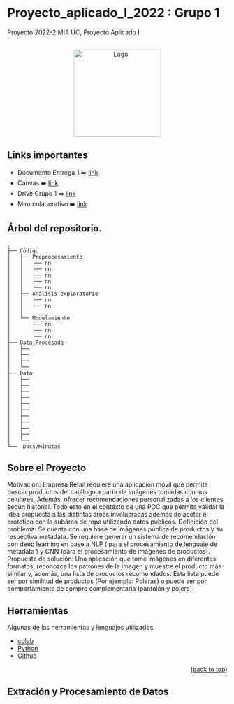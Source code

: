 # Proyecto_aplicado_I_2022 : Grupo 1


Proyecto 2022-2 MIA UC, Proyecto Aplicado I

<!-- PROJECT LOGO -->

<br />
<div align="center">
<a href="https://github.com/grojasc/image">
    <img src="H&M-Logo.svg" alt="Logo" width="200" height="200">
</a>

<div align="left">




## Links importantes

+ Documento Entrega 1 :arrow_right: [link](https://docs.google.com/document/d/1qmdvPIwWpmXEs139xa1JM7LiTcuNYJGY/edit?usp=sharing&ouid=117878822526478475890&rtpof=true&sd=true)
+ Canvas :arrow_right: [link]( www.cursos.uc.cl)
+ Drive Grupo 1 :arrow_right: [link](https://drive.google.com/drive/folders/1IU_Wac7PDoo8VAM7ajC04ZamQ0TXBAqs?usp=sharing)
+ Miro colaborativo ➡️ [link](https://miro.com/app/board/uXjVO0YbVvA=/)


## Árbol del repositorio.

```
.
├── Código
│   ├── Preprocesamiento
│   │   ├── nn
│   │   ├── nn
│   │   ├── nn
│   │   ├── nn
│   │   └── nn
│   ├── Análisis exploratorio
│   │   ├── nn
│   │   └── nn
│   │
│   └── Modelamiento
│       ├── nn
│       ├── nn
│       └── nn
├── Data Procesada
│   ├── 
│   ├── 
│   ├── 
│   └── 
├── Data
│   ├── 
│   ├── 
│   ├── 
│   ├── 
│   ├──
│   ├── 
│   ├── 
│   ├── 
│   ├── 
│   ├── 
│   └── 
└──  Docs/Minutas

```
 <!-- ABOUT THE PROJECT -->
## Sobre el Proyecto

Motivación: Empresa Retail requiere una aplicación móvil que permita buscar productos del catálogo a partir de imágenes tomadas con sus celulares. Además, ofrecer recomendaciones personalizadas a los clientes según historial. Todo esto en el contexto de una POC que permita validar la idea propuesta a las distintas áreas involucradas además de acotar el prototipo con la subárea de ropa utilizando datos públicos. 
Definición del problema: Se cuenta con una base de imágenes pública de productos y su respectiva metadata. Se requiere generar un sistema de recomendación con deep learning  en base a NLP ( para el procesamiento de  lenguaje de metadata ) y CNN  (para el procesamiento de imágenes de productos). 
Propuesta de solución: Una aplicación que tome imágenes en diferentes formatos, reconozca los patrones de la imagen y muestre el producto más similar y, además, una lista de productos recomendados. Esta lista puede ser por similitud de productos (Por ejemplo: Poleras) o puede ser por comportamiento de compra complementaria (pantalón y polera).
    


## Herramientas

Algunas de las herramientas y lenguajes utilizados:

* [colab](https://colab.research.google.com/)
* [Python](https://python.org/)
* [Github](https://github.com/)


<p align="right">(<a href="#top">back to top</a>)</p>


## Extración y Procesamiento de Datos
 




